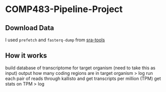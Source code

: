# COMP483-Pipeline-Project

## Download Data
I used `prefetch` and `fasterq-dump` from [sra-tools](https://github.com/ncbi/sra-tools)

## How it works
build database of transcriptome for target organism (need to take this as input)
output how many coding regions are in target organism > log
run each pair of reads through kallisto and get transcripts per million (TPM)
get stats on TPM > log